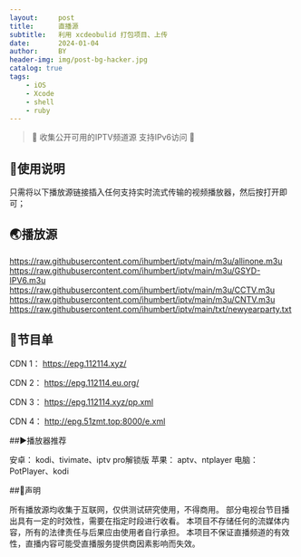 ```yaml
---
layout:     post
title:      直播源
subtitle:   利用 xcdeobulid 打包项目、上传
date:       2024-01-04
author:     BY
header-img: img/post-bg-hacker.jpg
catalog: true
tags:
    - iOS
    - Xcode
    - shell
    - ruby
---
```





> 🔕 收集公开可用的IPTV频道源 支持IPv6访问 🔕
 
## 📑使用说明 

只需将以下播放源链接插入任何支持实时流式传输的视频播放器，然后按打开即可；

## 🌏播放源

https://raw.githubusercontent.com/ihumbert/iptv/main/m3u/allinone.m3u
https://raw.githubusercontent.com/ihumbert/iptv/main/m3u/GSYD-IPV6.m3u
https://raw.githubusercontent.com/ihumbert/iptv/main/m3u/CCTV.m3u
https://raw.githubusercontent.com/ihumbert/iptv/main/m3u/CNTV.m3u
https://raw.githubusercontent.com/ihumbert/iptv/main/txt/newyearparty.txt

## 📒节目单

CDN 1： https://epg.112114.xyz/

CDN 2： https://epg.112114.eu.org/

CDN 3： https://epg.112114.xyz/pp.xml

CDN 4： http://epg.51zmt.top:8000/e.xml

##▶️播放器推荐

安卓： kodi、tivimate、iptv pro解锁版
苹果： aptv、ntplayer
电脑： PotPlayer、kodi

##📖声明

所有播放源均收集于互联网，仅供测试研究使用，不得商用。 
部分电视台节目播出具有一定的时效性，需要在指定时段进行收看。 
本项目不存储任何的流媒体内容，所有的法律责任与后果应由使用者自行承担。 本项目不保证直播频道的有效性，直播内容可能受直播服务提供商因素影响而失效。
